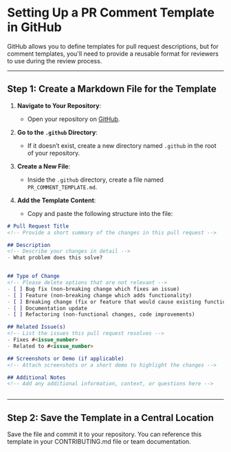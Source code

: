 # Setting Up a PR Comment Template in GitHub

GitHub allows you to define templates for pull request descriptions, but for comment templates, you'll need to provide a reusable format for reviewers to use during the review process.

---

## Step 1: Create a Markdown File for the Template

1. **Navigate to Your Repository**:
   - Open your repository on [GitHub](https://github.com).

2. **Go to the `.github` Directory**:
   - If it doesn’t exist, create a new directory named `.github` in the root of your repository.

3. **Create a New File**:
   - Inside the `.github` directory, create a file named `PR_COMMENT_TEMPLATE.md`.

4. **Add the Template Content**:
   - Copy and paste the following structure into the file:

```markdown
# Pull Request Title
<!-- Provide a short summary of the changes in this pull request -->

## Description
<!-- Describe your changes in detail -->
- What problem does this solve?


## Type of Change
<!-- Please delete options that are not relevant -->
- [ ] Bug fix (non-breaking change which fixes an issue)
- [ ] Feature (non-breaking change which adds functionality)
- [ ] Breaking change (fix or feature that would cause existing functionality to not work as expected)
- [ ] Documentation update
- [ ] Refactoring (non-functional changes, code improvements)

## Related Issue(s)
<!-- List the issues this pull request resolves -->
- Fixes #<issue_number>
- Related to #<issue_number>

## Screenshots or Demo (if applicable)
<!-- Attach screenshots or a short demo to highlight the changes -->

## Additional Notes
<!-- Add any additional information, context, or questions here -->



```

---

## Step 2: Save the Template in a Central Location

Save the file and commit it to your repository.
You can reference this template in your CONTRIBUTING.md file or team documentation.

